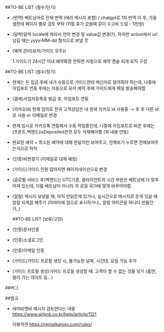 ##TO-BE LIST (필수/단기)

- (번역) 베트남어로 전체 번역 (에러 메시지 포함) / chatgpt로 1차 번역 이 후, 가을샘한테 페이지 별로 검토 부탁 (11월 휴가 갔을때 같이 수고비 드림 - 5만원)
- (달력)달력 locale에 따라서 언어 변경 및 value값 변경(?), 하지만 action에서 url넘길 때는 yyyy-MM-dd 형식으로 보낼 것
- (예약 관리(유저/가이드 모두))

  1.가이드가 24시간 이내 예약확정 안하면 자동으로 예약 캔슬 되게 로직 구성

##TO-BE LIST (필수/장기)

- 현재는 돈 입금 후에 내가 수동으로 가이드한테 메신저로 알려줘야 하는데, 나중에 아임포트 연동 후에는 자동으로 유저 예약 후에 가이드에게 메일 발송해야함

- (결제)사업자등록증 발급 후, 아임포트 연동
- (카카오id) 현재 임의로 한국 고객상담은 내 원래 카카오 id 사용중 -> 추 후 다른 id로 사용 or 이메일로 변경
- 현재 임시로 카카오톡 연동해서 수동 작업중인데, 나중에 아임포트로 바꾼 후에는 (프론트,백엔드)isDeposited관련 모두 삭제해야함 (위 내용 연동)
- 완료된 예약 + 취소된 예약에 대해 한달치만 보여주고, 전체보기 누르면 전체보여주는식으로 하자
- (인증)비번찾기 (이메일로 대체 예정)
- (가이드)가이드 인원 많아지면 페이지네이션으로 변경
- (글로벌 서비스 후)백엔드는 UTC기준, 클라이언트의 시간 부분은 베트남에 다 맞추어져 있는데, 이를 베트남이 아니라 각 로컬 국가에 맞게 바꾸어야함.
- (알람) 메시지 보냈을 때, 아직 안읽은게 있거나, 실시간으로 메시지로 온게 있을 때 알람 되게끔 해주기 (아바타에 점으로 표시하거나,, 알람 아이콘을 하나더 만들던가,,)

  ##TO-BE LIST (보류/고민)

- (인증)문자인증
- (인증)소셜로그인
- (인증)이메일 인증
- (가이드)가이드 프로필 생성 시, 불가능한 날짜, 시간대, 요일 기능 추가
- (가이드 프로필 생성)가이드 프로필 생성할 때, 고객이 할 수 없는 것들 넣기 (흡연, 멀리 가는 데이트 등...)

##버그

##참고

- 에어비엔비 메시지 검토한다는 내용
  https://www.airbnb.co.kr/help/article/1121

  이용약관
  https://rentalkanojo.com/rules/
